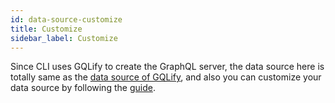 ```yaml
---
id: data-source-customize
title: Customize
sidebar_label: Customize
---
```


Since CLI uses GQLify to create the GraphQL server, the data source here is totally same as the [data source of GQLify](https://www.gqlify.com/docs/data-source-overview), and also you can customize your data source by following the [guide](https://www.gqlify.com/docs/create-own-data-source).